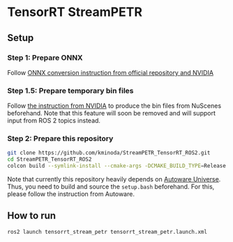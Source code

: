 # TensorRT StreamPETR

## Setup

### Step 1: Prepare ONNX

Follow [ONNX conversion instruction from official repository and NVIDIA](https://github.com/NVIDIA/DL4AGX/blob/9a4f60c2847d32e81372b9a2165299a3b65eabf1/AV-Solutions/streampetr-trt/conversion/README.md)

### Step 1.5: Prepare temporary bin files

Follow [the instruction from NVIDIA](https://github.com/NVIDIA/DL4AGX/tree/master/AV-Solutions/streampetr-trt/inference_app#data-preparation) to produce the bin files from NuScenes beforehand. Note that this feature will soon be removed and will support input from ROS 2 topics instead.

### Step 2: Prepare this repository

```bash
git clone https://github.com/kminoda/StreamPETR_TensorRT_ROS2.git
cd StreamPETR_TensorRT_ROS2
colcon build --symlink-install --cmake-args -DCMAKE_BUILD_TYPE=Release
```

Note that currently this repository heavily depends on [Autoware Universe](https://github.com/autowarefoundation/autoware.universe). Thus, you need to build and source the `setup.bash` beforehand. For this, please follow the instruction from Autoware.

## How to run

```bash
ros2 launch tensorrt_stream_petr tensorrt_stream_petr.launch.xml
```

